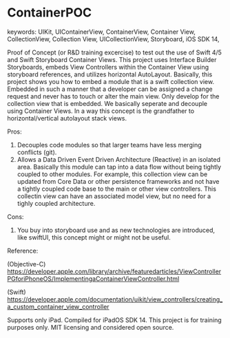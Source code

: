 # ContainerPOC

keywords: UIKit, UIContainerView, ContainerView, Container View, CollectionView, Collection View, UICollectionView, Storyboard, iOS SDK 14, 

Proof of Concept (or R&D training excercise) to test out the use of Swift 4/5 and Swift Storyboard Container Views.  This project uses Interface Builder Storyboards, embeds View Controllers within the Container View using storyboard references, and utilizes horizontal AutoLayout. Basically, this project shows you how to embed a module that is a swift collection view. Embedded in such a manner that a developer can be assigned a change request and never has to touch or alter the main view.  Only develop for the collection view that is embedded. We basically seperate and decouple using Container Views.  In a way this concept is the grandfather to horizontal/vertical autolayout stack views. 

Pros:
1. Decouples code modules so that larger teams have less merging conflicts (git).
2. Allows a Data Driven Event Driven Architecture (Reactive) in an isolated area. Basically this module can tap into a data flow without being tightly coupled to other modules. For example, this collection view can be updated from Core Data or other persistence frameworks and not have a tightly coupled code base to the main or other view controllers. This collectin view can have an associated model view, but no need for a tighly coupled architecture. 

Cons:
1. You buy into storyboard use and as new technologies are introduced, like swiftUI, this concept might or might not be useful. 

Reference: 

(Objective-C) https://developer.apple.com/library/archive/featuredarticles/ViewControllerPGforiPhoneOS/ImplementingaContainerViewController.html

(Swift) https://developer.apple.com/documentation/uikit/view_controllers/creating_a_custom_container_view_controller

Supports only iPad. Compiled for iPadOS SDK 14.
This project is for training purposes only. MIT licensing and considered open source. 



